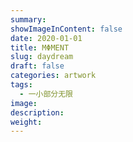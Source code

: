 ```yaml
---
summary:
showImageInContent: false
date: 2020-01-01
title: MΦMENT
slug: daydream
draft: false
categories: artwork
tags:
  - 一小部分无限
image:
description:
weight:
---
```

